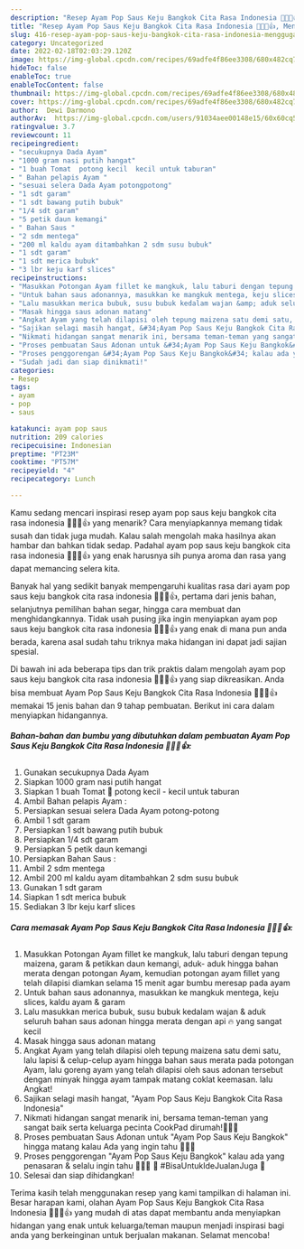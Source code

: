 ```yaml
---
description: "Resep Ayam Pop Saus Keju Bangkok Cita Rasa Indonesia 🙏🏻😇👍, Menggugah Selera"
title: "Resep Ayam Pop Saus Keju Bangkok Cita Rasa Indonesia 🙏🏻😇👍, Menggugah Selera"
slug: 416-resep-ayam-pop-saus-keju-bangkok-cita-rasa-indonesia-menggugah-selera
category: Uncategorized
date: 2022-02-18T02:03:29.120Z
image: https://img-global.cpcdn.com/recipes/69adfe4f86ee3308/680x482cq70/ayam-pop-saus-keju-bangkok-cita-rasa-indonesia-foto-resep-utama.jpg
hideToc: false
enableToc: true
enableTocContent: false
thumbnail: https://img-global.cpcdn.com/recipes/69adfe4f86ee3308/680x482cq70/ayam-pop-saus-keju-bangkok-cita-rasa-indonesia-foto-resep-utama.jpg
cover: https://img-global.cpcdn.com/recipes/69adfe4f86ee3308/680x482cq70/ayam-pop-saus-keju-bangkok-cita-rasa-indonesia-foto-resep-utama.jpg
author:  Dewi Darmono
authorAv:  https://img-global.cpcdn.com/users/91034aee00148e15/60x60cq50/avatar.jpg
ratingvalue: 3.7
reviewcount: 11
recipeingredient:
- "secukupnya Dada Ayam"
- "1000 gram nasi putih hangat"
- "1 buah Tomat  potong kecil  kecil untuk taburan"
- " Bahan pelapis Ayam "
- "sesuai selera Dada Ayam potongpotong"
- "1 sdt garam"
- "1 sdt bawang putih bubuk"
- "1/4 sdt garam"
- "5 petik daun kemangi"
- " Bahan Saus "
- "2 sdm mentega"
- "200 ml kaldu ayam ditambahkan 2 sdm susu bubuk"
- "1 sdt garam"
- "1 sdt merica bubuk"
- "3 lbr keju karf slices"
recipeinstructions:
- "Masukkan Potongan Ayam fillet ke mangkuk, lalu taburi dengan tepung maizena, garam &amp; petikkan daun kemangi, aduk- aduk hingga bahan merata dengan potongan Ayam, kemudian potongan ayam fillet yang telah dilapisi diamkan selama 15 menit agar bumbu meresap pada ayam"
- "Untuk bahan saus adonannya, masukkan ke mangkuk mentega, keju slices, kaldu ayam &amp; garam"
- "Lalu masukkan merica bubuk, susu bubuk kedalam wajan &amp; aduk seluruh bahan saus adonan hingga merata dengan api 🔥 yang sangat kecil"
- "Masak hingga saus adonan matang"
- "Angkat Ayam yang telah dilapisi oleh tepung maizena satu demi satu, lalu lapisi &amp; celup-celup ayam hingga bahan saus merata pada potongan Ayam, lalu goreng ayam yang telah dilapisi oleh saus adonan tersebut dengan minyak hingga ayam tampak matang coklat keemasan. lalu Angkat!"
- "Sajikan selagi masih hangat, &#34;Ayam Pop Saus Keju Bangkok Cita Rasa Indonesia&#34;"
- "Nikmati hidangan sangat menarik ini, bersama teman-teman yang sangat baik serta keluarga pecinta CookPad dirumah!🤗🙏🏻"
- "Proses pembuatan Saus Adonan untuk &#34;Ayam Pop Saus Keju Bangkok&#34; hingga matang kalau Ada yang ingin tahu 🙏🏻🤗"
- "Proses penggorengan &#34;Ayam Pop Saus Keju Bangkok&#34; kalau ada yang penasaran &amp; selalu ingin tahu 🤗🙏🏻 💚 #BisaUntukIdeJualanJuga 👀"
- "Sudah jadi dan siap dinikmati!"
categories:
- Resep
tags:
- ayam
- pop
- saus

katakunci: ayam pop saus 
nutrition: 209 calories
recipecuisine: Indonesian
preptime: "PT23M"
cooktime: "PT57M"
recipeyield: "4"
recipecategory: Lunch

---
```



Kamu sedang mencari inspirasi resep ayam pop saus keju bangkok cita rasa indonesia 🙏🏻😇👍 yang menarik? Cara menyiapkannya memang tidak susah dan tidak juga mudah. Kalau salah mengolah maka hasilnya akan hambar dan bahkan tidak sedap. Padahal ayam pop saus keju bangkok cita rasa indonesia 🙏🏻😇👍 yang enak harusnya sih punya aroma dan rasa yang dapat memancing selera kita.


Banyak hal yang sedikit banyak mempengaruhi kualitas rasa dari ayam pop saus keju bangkok cita rasa indonesia 🙏🏻😇👍, pertama dari jenis bahan, selanjutnya pemilihan bahan segar, hingga cara membuat dan menghidangkannya. Tidak usah pusing jika ingin menyiapkan ayam pop saus keju bangkok cita rasa indonesia 🙏🏻😇👍 yang enak di mana pun anda berada, karena asal sudah tahu triknya maka hidangan ini dapat jadi sajian spesial.




Di bawah ini ada beberapa tips dan trik praktis dalam mengolah ayam pop saus keju bangkok cita rasa indonesia 🙏🏻😇👍 yang siap dikreasikan. Anda bisa membuat Ayam Pop Saus Keju Bangkok Cita Rasa Indonesia 🙏🏻😇👍 memakai 15 jenis bahan dan 9 tahap pembuatan. Berikut ini cara dalam menyiapkan hidangannya.

<!--inarticleads1-->

##### Bahan-bahan dan bumbu yang dibutuhkan dalam pembuatan Ayam Pop Saus Keju Bangkok Cita Rasa Indonesia 🙏🏻😇👍:

1. Gunakan secukupnya Dada Ayam
1. Siapkan 1000 gram nasi putih hangat
1. Siapkan 1 buah Tomat 🍅 potong kecil - kecil untuk taburan
1. Ambil  Bahan pelapis Ayam :
1. Persiapkan sesuai selera Dada Ayam potong-potong
1. Ambil 1 sdt garam
1. Persiapkan 1 sdt bawang putih bubuk
1. Persiapkan 1/4 sdt garam
1. Persiapkan 5 petik daun kemangi
1. Persiapkan  Bahan Saus :
1. Ambil 2 sdm mentega
1. Ambil 200 ml kaldu ayam ditambahkan 2 sdm susu bubuk
1. Gunakan 1 sdt garam
1. Siapkan 1 sdt merica bubuk
1. Sediakan 3 lbr keju karf slices




<!--inarticleads2-->

##### Cara memasak Ayam Pop Saus Keju Bangkok Cita Rasa Indonesia 🙏🏻😇👍:

1. Masukkan Potongan Ayam fillet ke mangkuk, lalu taburi dengan tepung maizena, garam &amp; petikkan daun kemangi, aduk- aduk hingga bahan merata dengan potongan Ayam, kemudian potongan ayam fillet yang telah dilapisi diamkan selama 15 menit agar bumbu meresap pada ayam
1. Untuk bahan saus adonannya, masukkan ke mangkuk mentega, keju slices, kaldu ayam &amp; garam
1. Lalu masukkan merica bubuk, susu bubuk kedalam wajan &amp; aduk seluruh bahan saus adonan hingga merata dengan api 🔥 yang sangat kecil
1. Masak hingga saus adonan matang
1. Angkat Ayam yang telah dilapisi oleh tepung maizena satu demi satu, lalu lapisi &amp; celup-celup ayam hingga bahan saus merata pada potongan Ayam, lalu goreng ayam yang telah dilapisi oleh saus adonan tersebut dengan minyak hingga ayam tampak matang coklat keemasan. lalu Angkat!
1. Sajikan selagi masih hangat, &#34;Ayam Pop Saus Keju Bangkok Cita Rasa Indonesia&#34;
1. Nikmati hidangan sangat menarik ini, bersama teman-teman yang sangat baik serta keluarga pecinta CookPad dirumah!🤗🙏🏻
1. Proses pembuatan Saus Adonan untuk &#34;Ayam Pop Saus Keju Bangkok&#34; hingga matang kalau Ada yang ingin tahu 🙏🏻🤗
1. Proses penggorengan &#34;Ayam Pop Saus Keju Bangkok&#34; kalau ada yang penasaran &amp; selalu ingin tahu 🤗🙏🏻 💚 #BisaUntukIdeJualanJuga 👀
1. Selesai dan siap dihidangkan!



Terima kasih telah menggunakan resep yang kami tampilkan di halaman ini. Besar harapan kami, olahan Ayam Pop Saus Keju Bangkok Cita Rasa Indonesia 🙏🏻😇👍 yang mudah di atas dapat membantu anda menyiapkan hidangan yang enak untuk keluarga/teman maupun menjadi inspirasi bagi anda yang berkeinginan untuk berjualan makanan. Selamat mencoba!
